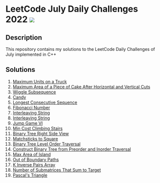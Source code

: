 # LeetCode July Daily Challenges 2022 <img src="https://img.icons8.com/external-bearicons-outline-color-bearicons/64/000000/external-Competition-business-and-marketing-bearicons-outline-color-bearicons.png"/>
## Description
This repository contains my solutions to the LeetCode Daily Challenges of July implemented in C++

## Solutions
1. <a href="https://github.com/miraehab/LeetCode-July-Daily-Challenges-2022/blob/main/1710.%20Maximum%20Units%20on%20a%20Truck.cpp">Maximum Units on a Truck</a>
2. <a href="https://github.com/miraehab/LeetCode-July-Daily-Challenges-2022/blob/main/1465.%20Maximum%20Area%20of%20a%20Piece%20of%20Cake%20After%20Horizontal%20and%20Vertical%20Cuts.cpp">Maximum Area of a Piece of Cake After Horizontal and Vertical Cuts</a>
3. <a href="https://github.com/miraehab/LeetCode-July-Daily-Challenges-2022/blob/main/376.%20Wiggle%20Subsequence.cpp">Wiggle Subsequence</a>
4. <a href="https://github.com/miraehab/LeetCode-July-Daily-Challenges-2022/blob/main/135.%20Candy.cpp">Candy</a>
5. <a href="https://github.com/miraehab/LeetCode-July-Daily-Challenges-2022/blob/main/128.%20Longest%20Consecutive%20Sequence.cpp">Longest Consecutive Sequence</a>
6. <a href="https://github.com/miraehab/LeetCode-July-Daily-Challenges-2022/blob/main/509.%20Fibonacci%20Number.cpp"> Fibonacci Number</a>
7. <a href="https://github.com/miraehab/LeetCode-July-Daily-Challenges-2022/blob/main/97.%20Interleaving%20String.cpp"> Interleaving String</a>
8. <a href="https://github.com/miraehab/LeetCode-July-Daily-Challenges-2022/blob/main/97.%20Interleaving%20String.cpp"> Interleaving String</a>
9. <a href="https://github.com/miraehab/LeetCode-July-Daily-Challenges-2022/blob/main/1696.%20Jump%20Game%20VI.cpp"> Jump Game VI</a>
10. <a href="https://github.com/miraehab/LeetCode-July-Daily-Challenges-2022/blob/main/746.%20Min%20Cost%20Climbing%20Stairs.cpp"> Min Cost Climbing Stairs</a>
11. <a href="https://github.com/miraehab/LeetCode-July-Daily-Challenges-2022/blob/main/199.%20Binary%20Tree%20Right%20Side%20View.cpp"> Binary Tree Right Side View</a>
12. <a href="https://github.com/miraehab/LeetCode-July-Daily-Challenges-2022/blob/main/473.%20Matchsticks%20to%20Square.cpp"> Matchsticks to Square</a>
13. <a href="https://github.com/miraehab/LeetCode-July-Daily-Challenges-2022/blob/main/102.%20Binary%20Tree%20Level%20Order%20Traversal.cpp"> Binary Tree Level Order Traversal</a>
14. <a href="https://github.com/miraehab/LeetCode-July-Daily-Challenges-2022/blob/main/105.%20Construct%20Binary%20Tree%20from%20Preorder%20and%20Inorder%20Traversal.cpp"> Construct Binary Tree from Preorder and Inorder Traversal</a>
15. <a href="https://github.com/miraehab/LeetCode-July-Daily-Challenges-2022/blob/main/695.%20Max%20Area%20of%20Island.cpp"> Max Area of Island</a>
16. <a href="https://github.com/miraehab/LeetCode-July-Daily-Challenges-2022/blob/main/576.%20Out%20of%20Boundary%20Paths.cpp"> Out of Boundary Paths</a>
17. <a href="https://github.com/miraehab/LeetCode-July-Daily-Challenges-2022/blob/main/629.%20K%20Inverse%20Pairs%20Array.cpp"> K Inverse Pairs Array</a>
18. <a href="https://github.com/miraehab/LeetCode-July-Daily-Challenges-2022/blob/main/1074.%20Number%20of%20Submatrices%20That%20Sum%20to%20Target.cpp"> Number of Submatrices That Sum to Target</a>
19. <a href="https://github.com/miraehab/LeetCode-July-Daily-Challenges-2022/blob/main/118.%20Pascal's%20Triangle.cpp"> Pascal's Triangle</a>